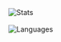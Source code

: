 <picture>
  <source media="(prefers-color-scheme: dark)" srcset="https://github-readme-stats-tawny-theta-96.vercel.app/api?username=henryli17&show_icons=true&count_private=true&theme=midnight-purple">
  <source media="(prefers-color-scheme: light)" srcset="https://github-readme-stats-tawny-theta-96.vercel.app/api?username=henryli17&show_icons=true&count_private=true&theme=graywhite">
  <img alt="Stats">
</picture>

<br>
<br>

<picture>
  <source media="(prefers-color-scheme: dark)" srcset="https://github-readme-stats-tawny-theta-96.vercel.app/api/top-langs/?username=henryli17&theme=midnight-purple&layout=compact&exclude_repo=repo%2Chenryli17.github.io&langs_count=6&hide=css%2Cmakefile%2Capplescript%2Cshell%2Chack%2Cdockerfile%2Chtml">
  <source media="(prefers-color-scheme: light)" srcset="https://github-readme-stats-tawny-theta-96.vercel.app/api/top-langs/?username=henryli17&theme=graywhite&layout=compact&exclude_repo=repo%2Chenryli17.github.io&langs_count=6&hide=css%2Cmakefile%2Capplescript%2Cshell%2Chack%2Cdockerfile%2Chtml">
  <img alt="Languages">
</picture>
